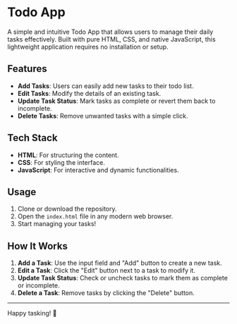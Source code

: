 # Todo App

A simple and intuitive Todo App that allows users to manage their daily tasks effectively. Built with pure HTML, CSS, and native JavaScript, this lightweight application requires no installation or setup.

## Features

- **Add Tasks**: Users can easily add new tasks to their todo list.
- **Edit Tasks**: Modify the details of an existing task.
- **Update Task Status**: Mark tasks as complete or revert them back to incomplete.
- **Delete Tasks**: Remove unwanted tasks with a simple click.

## Tech Stack

- **HTML**: For structuring the content.
- **CSS**: For styling the interface.
- **JavaScript**: For interactive and dynamic functionalities.

## Usage

1. Clone or download the repository.
2. Open the `index.html` file in any modern web browser.
3. Start managing your tasks!

## How It Works

1. **Add a Task**: Use the input field and "Add" button to create a new task.
2. **Edit a Task**: Click the "Edit" button next to a task to modify it.
3. **Update Task Status**: Check or uncheck tasks to mark them as complete or incomplete.
4. **Delete a Task**: Remove tasks by clicking the "Delete" button.

---

Happy tasking! 🎯

